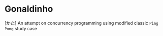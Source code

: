 # Gonaldinho
[かた] An attempt on concurrency programming using modified classic `Ping Pong` study case
